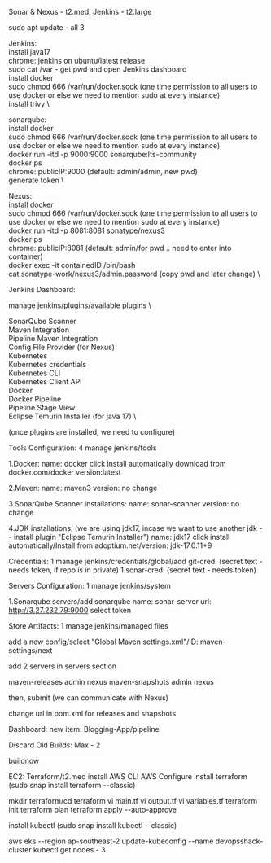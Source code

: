 Sonar & Nexus - t2.med, Jenkins - t2.large

sudo apt update - all 3

Jenkins: \
install java17 \
chrome: jenkins on ubuntu/latest release \
sudo cat /var - get pwd and open Jenkins dashboard \
install docker \
sudo chmod 666 /var/run/docker.sock (one time permission to all users to use docker or else we need to mention sudo at every instance) \
install trivy \

sonarqube: \
install docker \
sudo chmod 666 /var/run/docker.sock (one time permission to all users to use docker or else we need to mention sudo at every instance) \
docker run -itd -p 9000:9000 sonarqube:lts-community \
docker ps \
chrome: publicIP:9000 (default: admin/admin, new pwd) \
generate token \

Nexus: \
install docker \
sudo chmod 666 /var/run/docker.sock (one time permission to all users to use docker or else we need to mention sudo at every instance) \
docker run -itd -p 8081:8081 sonatype/nexus3 \
docker ps \
chrome: publicIP:8081 (default: admin/for pwd .. need to enter into container) \
docker exec -it containedID /bin/bash \
cat sonatype-work/nexus3/admin.password (copy pwd and later change) \

Jenkins Dashboard:

manage jenkins/plugins/available plugins \

SonarQube Scanner \
Maven Integration \
Pipeline Maven Integration \
Config File Provider (for Nexus) \
Kubernetes \
Kubernetes credentials \
Kubernetes CLI \
Kubernetes Client API \
Docker \
Docker Pipeline \
Pipeline Stage View \
Eclipse Temurin Installer (for java 17) \

(once plugins are installed, we need to configure)

Tools Configuration: 4
manage jenkins/tools

1.Docker:
name: docker
click install automatically
download from docker.com/docker version:latest

2.Maven:
name: maven3
version: no change

3.SonarQube Scanner installations:
name: sonar-scanner
version: no change

4.JDK installations:
(we are using jdk17, incase we want to use another jdk -- install plugin "Eclipse Temurin Installer")
name: jdk17
click install automatically/Install from adoptium.net/version: jdk-17.0.11+9

Credentials: 1
manage jenkins/credentials/global/add
git-cred: (secret text - needs token, if repo is in private)
1.sonar-cred: (secret text - needs token)

Servers Configuration: 1
manage jenkins/system

1.Sonarqube servers/add sonarqube
name: sonar-server
url: http://3.27.232.79:9000
select token

Store Artifacts: 1
manage jenkins/managed files

add a new config/select "Global Maven settings.xml"/ID: maven-settings/next

add 2 servers in servers section

<server>
	<id>maven-releases</id>
      	<username>admin</username>
      	<password>nexus</password>
</server>
	
<server>
      	<id>maven-snapshots</id>
      	<username>admin</username>
      	<password>nexus</password>
</server>

then, submit (we can communicate with Nexus)

change url in pom.xml for releases and snapshots

Dashboard: new item: Blogging-App/pipeline

Discard Old Builds: Max - 2

buildnow

EC2: Terraform/t2.med
install AWS CLI
AWS Configure
install terraform (sudo snap install terraform --classic)

mkdir terraform/cd terraform
vi main.tf
vi output.tf
vi variables.tf
terraform init
terraform plan
terraform apply --auto-approve

install kubectl (sudo snap install kubectl --classic)

aws eks --region ap-southeast-2 update-kubeconfig --name devopsshack-cluster
kubectl get nodes - 3







